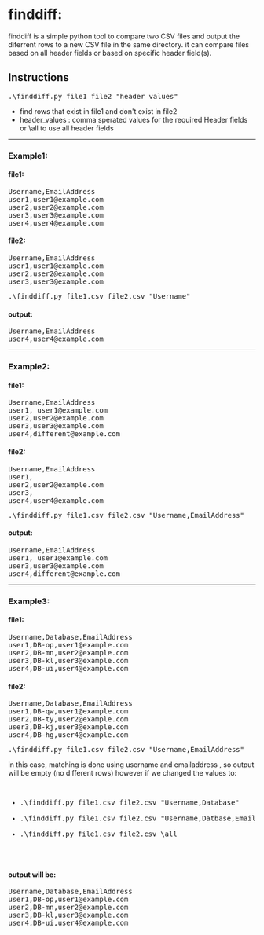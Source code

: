 # finddiff:
finddiff is a simple python tool to compare two CSV files and output the diferrent rows to a new CSV file in the same directory. it can compare files based on all header fields or based on specific header field(s).

## Instructions
<div class="highlight highlight-source-shell"><pre>.\finddiff.py file1 file2 "header_values"</pre></div>

 
- find rows that exist in file1 and don't exist in file2
- header_values : comma sperated values for the required Header fields or \all to use all header fields

<hr>

### Example1:

#### file1:
<div class="highlight highlight-source-shell"><pre>
Username,EmailAddress
user1,user1@example.com
user2,user2@example.com
user3,user3@example.com
user4,user4@example.com
</pre>
</div>


#### file2:
<div class="highlight highlight-source-shell"><pre>
Username,EmailAddress
user1,user1@example.com
user2,user2@example.com
user3,user3@example.com
</pre>
</div>

<div class="highlight highlight-source-shell"><pre>.\finddiff.py file1.csv file2.csv "Username"</pre></div>



#### output:
<div class="highlight highlight-source-shell"><pre>
Username,EmailAddress
user4,user4@example.com
</pre>
</div>

<hr>

### Example2:
#### file1:
<div class="highlight highlight-source-shell"><pre>
Username,EmailAddress
user1, user1@example.com
user2,user2@example.com
user3,user3@example.com
user4,different@example.com
</pre>
</div>

#### file2:
<div class="highlight highlight-source-shell"><pre>
Username,EmailAddress
user1, 
user2,user2@example.com
user3,
user4,user4@example.com
</pre>
</div>
<div class="highlight highlight-source-shell"><pre>.\finddiff.py file1.csv file2.csv "Username,EmailAddress"</pre></div>



#### output:
<div class="highlight highlight-source-shell"><pre>
Username,EmailAddress
user1, user1@example.com
user3,user3@example.com
user4,different@example.com
</pre>
</div>
<hr>

### Example3:

#### file1:
<div class="highlight highlight-source-shell"><pre>
Username,Database,EmailAddress
user1,DB-op,user1@example.com
user2,DB-mn,user2@example.com
user3,DB-kl,user3@example.com
user4,DB-ui,user4@example.com
</pre>
</div>

#### file2:
<div class="highlight highlight-source-shell"><pre>
Username,Database,EmailAddress
user1,DB-qw,user1@example.com
user2,DB-ty,user2@example.com
user3,DB-kj,user3@example.com
user4,DB-hg,user4@example.com
</pre>
</div>
<div class="highlight highlight-source-shell"><pre>.\finddiff.py file1.csv file2.csv "Username,EmailAddress"</pre></div>


in this case, matching is done using username and emailaddress , so output will be empty (no different rows)
however if we changed the values to:

<div class="highlight highlight-source-shell"><pre>
<ul>
<li>.\finddiff.py file1.csv file2.csv "Username,Database"</li>
<li>.\finddiff.py file1.csv file2.csv "Username,Datbase,EmailAddress"</li>
<li>.\finddiff.py file1.csv file2.csv \all </li>
</ul>
</pre></div>


#### output will be:
<div class="highlight highlight-source-shell"><pre>
Username,Database,EmailAddress
user1,DB-op,user1@example.com
user2,DB-mn,user2@example.com
user3,DB-kl,user3@example.com
user4,DB-ui,user4@example.com
</pre>
</div>
